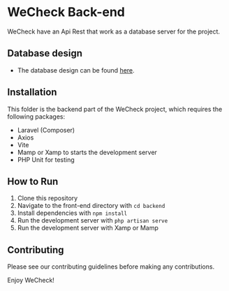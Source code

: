 # WeCheck Back-end

WeCheck have an Api Rest that work as a database server for the project.

## Database design

-   The database design can be found [here](https://drawsql.app/teams/rubricas/diagrams/new-db).

## Installation

This folder is the backend part of the WeCheck project, which requires the following packages:

-   Laravel (Composer)
-   Axios
-   Vite
-   Mamp or Xamp to starts the development server
-   PHP Unit for testing

## How to Run

1. Clone this repository
2. Navigate to the front-end directory with `cd backend`
3. Install dependencies with `npm install`
4. Run the development server with `php artisan serve`
5. Run the development server with Xamp or Mamp

## Contributing

Please see our contributing guidelines before making any contributions.

Enjoy WeCheck!
